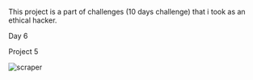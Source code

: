 This project is a part of challenges (10 days challenge) that i took as an ethical hacker.

Day 6

Project 5

![scraper](https://user-images.githubusercontent.com/83413793/116855912-d4d6bc00-ac17-11eb-90c3-5561cc91dd99.png)
